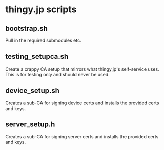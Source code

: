 # thingy.jp scripts

## bootstrap.sh

Pull in the required submodules etc.

## testing_setupca.sh

Create a crappy CA setup that mirrors what thingy.jp's
self-service uses. This is for testing only and should
never be used.

## device_setup.sh

Creates a sub-CA for signing device certs and installs
the provided certs and keys.

## server_setup.h

Creates a sub-CA for signing server certs and installs
the provided certs and keys.

